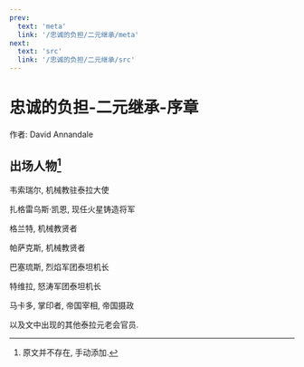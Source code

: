 ```yaml
---
prev:
  text: 'meta'
  link: '/忠诚的负担/二元继承/meta'
next:
  text: 'src'
  link: '/忠诚的负担/二元继承/src'
---
```


# 忠诚的负担-二元继承-序章

作者: David Annandale

## 出场人物[^1]

韦索瑞尔, 机械教驻泰拉大使

扎格雷乌斯·凯恩, 现任火星铸造将军

格兰特, 机械教贤者

帕萨克斯, 机械教贤者

巴塞琉斯, 烈焰军团泰坦机长

特维拉, 怒涛军团泰坦机长

马卡多, 掌印者, 帝国宰相, 帝国摄政

以及文中出现的其他泰拉元老会官员.

[^1]: 原文并不存在, 手动添加.
